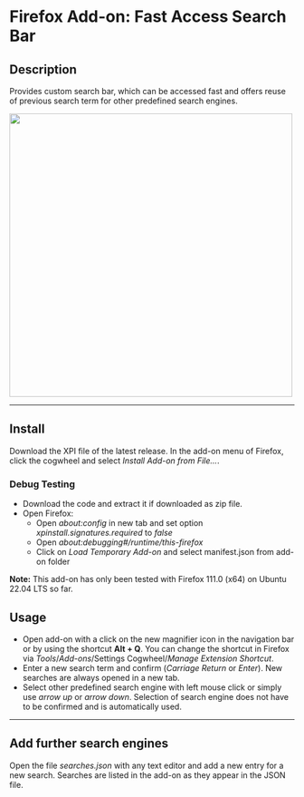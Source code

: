 # Firefox Add-on: Fast Access Search Bar

## Description
Provides custom search bar, which can be accessed fast and offers reuse of previous search term for other predefined search engines.

<img src="https://user-images.githubusercontent.com/81079563/226198407-318ee35c-582c-419a-9d1f-4aae338888a4.png" width="500">

---

## Install

Download the XPI file of the latest release. In the add-on menu of Firefox, click the cogwheel and select *Install Add-on from File...*. 

### Debug Testing

- Download the code and extract it if downloaded as zip file.
- Open Firefox: 
  - Open *about:config* in new tab and set option *xpinstall.signatures.required* to *false*
  - Open *about:debugging#/runtime/this-firefox*
  - Click on *Load Temporary Add-on* and select manifest.json from add-on folder

**Note:** This add-on has only been tested with Firefox 111.0 (x64) on Ubuntu 22.04 LTS so far. 

## Usage
- Open add-on with a click on the new magnifier icon in the navigation bar or by using the shortcut **Alt + Q**. 
  You can change the shortcut in Firefox via *Tools*/*Add-ons*/Settings Cogwheel/*Manage Extension Shortcut*.
- Enter a new search term and confirm (*Carriage Return* or *Enter*). New searches are always opened in a new tab.
- Select other predefined search engine with left mouse click or simply use *arrow up* or *arrow down*. 
  Selection of search engine does not have to be confirmed and is automatically used.

---

## Add further search engines
Open the file *searches.json* with any text editor and add a new entry for a new search.
Searches are listed in the add-on as they appear in the JSON file.
